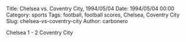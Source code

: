 Title: Chelsea vs. Coventry City, 1994/05/04
Date: 1994/05/04 00:00
Category: sports
Tags: football, football scores, Chelsea, Coventry City
Slug: chelsea-vs-coventry-city
Author: carbonero


Chelsea 1 - 2 Coventry City
